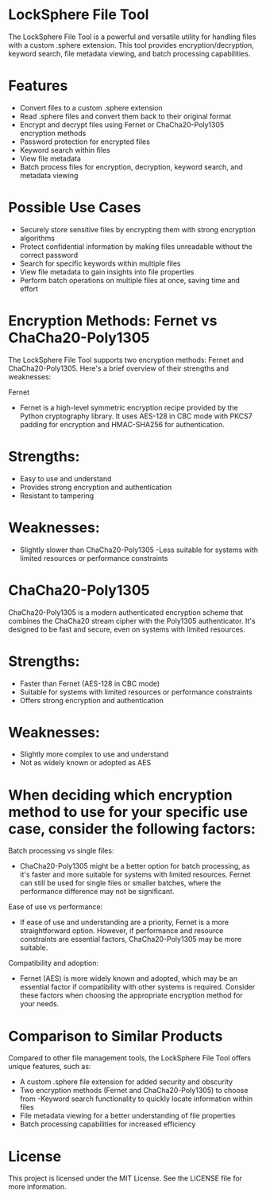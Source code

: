 # LockSphere File Tool
The LockSphere File Tool is a powerful and versatile utility for handling files with a custom .sphere extension. This tool provides encryption/decryption, keyword search, file metadata viewing, and batch processing capabilities.

# Features
  - Convert files to a custom .sphere extension
  - Read .sphere files and convert them back to their original format
  - Encrypt and decrypt files using Fernet or ChaCha20-Poly1305 encryption methods
  - Password protection for encrypted files
  - Keyword search within files
  - View file metadata
  - Batch process files for encryption, decryption, keyword search, and metadata viewing
  
  
 # Possible Use Cases
  - Securely store sensitive files by encrypting them with strong encryption algorithms
  - Protect confidential information by making files unreadable without the correct password
  - Search for specific keywords within multiple files
  - View file metadata to gain insights into file properties
  - Perform batch operations on multiple files at once, saving time and effort
  
  
 # Encryption Methods: Fernet vs ChaCha20-Poly1305
The LockSphere File Tool supports two encryption methods: Fernet and ChaCha20-Poly1305. Here's a brief overview of their strengths and weaknesses:

Fernet
  - Fernet is a high-level symmetric encryption recipe provided by the Python cryptography library. It uses AES-128 in CBC mode with PKCS7 padding for encryption and HMAC-SHA256 for authentication.

# Strengths:

  - Easy to use and understand
  - Provides strong encryption and authentication
  - Resistant to tampering
# Weaknesses:

  - Slightly slower than ChaCha20-Poly1305
  -Less suitable for systems with limited resources or performance constraints

# ChaCha20-Poly1305
ChaCha20-Poly1305 is a modern authenticated encryption scheme that combines the ChaCha20 stream cipher with the Poly1305 authenticator. It's designed to be fast and secure, even on systems with limited resources.

# Strengths:

  - Faster than Fernet (AES-128 in CBC mode)
  - Suitable for systems with limited resources or performance constraints
  - Offers strong encryption and authentication

# Weaknesses:

  - Slightly more complex to use and understand
  - Not as widely known or adopted as AES

# When deciding which encryption method to use for your specific use case, consider the following factors:

Batch processing vs single files: 
  - ChaCha20-Poly1305 might be a better option for batch processing, as it's faster and more suitable for systems with limited resources. Fernet can still be used for single files or smaller batches, where the performance difference may not be significant.

Ease of use vs performance: 
  - If ease of use and understanding are a priority, Fernet is a more straightforward option. However, if performance and resource constraints are essential factors, ChaCha20-Poly1305 may be more suitable.

Compatibility and adoption: 
  - Fernet (AES) is more widely known and adopted, which may be an essential factor if compatibility with other systems is required.
Consider these factors when choosing the appropriate encryption method for your needs.


# Comparison to Similar Products
  Compared to other file management tools, the LockSphere File Tool offers unique features, such as:
  - A custom .sphere file extension for added security and obscurity
  - Two encryption methods (Fernet and ChaCha20-Poly1305) to choose from
   -Keyword search functionality to quickly locate information within files
   - File metadata viewing for a better understanding of file properties
   - Batch processing capabilities for increased efficiency



# License
This project is licensed under the MIT License. See the LICENSE file for more information.
